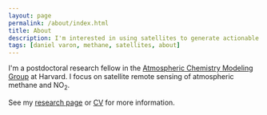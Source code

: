 ```yaml
---
layout: page
permalink: /about/index.html
title: About
description: I'm interested in using satellites to generate actionable information about the environment.
tags: [daniel varon, methane, satellites, about]
---
```


I'm a postdoctoral research fellow in the [Atmospheric Chemistry Modeling Group](http://acmg.seas.harvard.edu/) at Harvard. I focus on satellite remote sensing of atmospheric methane and NO<sub>2</sub>. 

See my <a href="{{ site.url }}/research">research page</a> or <a href="{{ site.url }}/daniel_varon_cv.pdf" target="_blank">CV</a> for more information.

<a href="https://scholar.google.com/citations?user=9rXfafMAAAAJ&hl=en&oi=ao"
   class="social-icon si-rounded si-small si-googlescholar" target="_blank">
   <i class="ai ai-google-scholar-square ai-3x" style="font-size:36px"></i></a>
<a href="https://github.com/djvaron" 
   class="social-icon si-rounded si-small si-github" target="_blank">
   <i class="fa fa-github" aria-hidden="true" style="font-size:36px"></i></a>
<a href="https://orcid.org/0000-0002-3207-5731" class="social-icon si-rounded si-small si-orcid"
          target="_blank">
          <i class="ai ai-orcid ai-3x" style="font-size:36px"></i></a>
<a href="https://www.linkedin.com/in/daniel-varon-051b9914b/"
   class="social-icon si-rounded si-small si-linkedin" target="_blank">
   <i class="fa fa-linkedin-square" style="font-size:36px"></i></a>